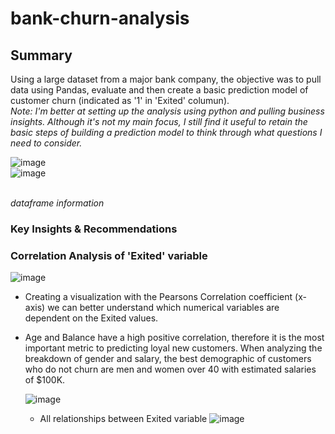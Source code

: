 # bank-churn-analysis
## Summary 
Using a large dataset from a major bank company, the objective was to pull data using Pandas, evaluate and then create a basic prediction model of customer churn (indicated as '1' in 'Exited' columun). 
<br> *Note: I'm better at setting up the analysis using python and pulling business insights. Although it's not my main focus, I still find it useful to retain the basic steps of building a prediction model to think through what questions I need to consider.*</br>

![image](https://github.com/projecttiffany/bank-churn-analysis/assets/51961132/2fd1a6e3-c3c7-409b-bfe2-b7743371ea1c)<br>
![image](https://github.com/projecttiffany/bank-churn-analysis/assets/51961132/6cb9229b-e1e7-4fb5-97ac-87433fae2a4c)</br>

<br>*dataframe information*</br>

### Key Insights & Recommendations

### Correlation Analysis of 'Exited' variable
![image](https://github.com/projecttiffany/bank-churn-analysis/assets/51961132/f5e8f591-04c4-48e9-b6ac-3cc2bdb892ec)<br>
- Creating a visualization with the Pearsons Correlation coefficient (x-axis) we can better understand which numerical variables are dependent on the Exited values.
- Age and Balance have a high positive correlation, therefore it is the most important metric to predicting loyal new customers. When analyzing the breakdown of gender and salary, the best demographic of customers who do not churn are men and women over 40 with estimated salaries of $100K.

  ![image](https://github.com/projecttiffany/bank-churn-analysis/assets/51961132/9bb0d215-3dc0-4c05-a3ca-07c6f4313cbd)<br>

  - All relationships between Exited variable
![image](https://github.com/projecttiffany/bank-churn-analysis/assets/51961132/c859f207-ed8f-430d-9d1c-f77477b4d9c8)
